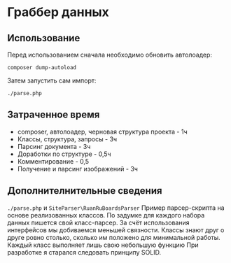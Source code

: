 Граббер данных
=========

## Использование
Перед использованием сначала необходимо обновить автолоадер:
```
composer dump-autoload
```
Затем запустить сам импорт:
```
./parse.php
```

## Затраченное время
- composer, автолоадер, черновая структура проекта - 1ч
- Классы, структура, запросы - 3ч
- Парсинг документа - 3ч
- Доработки по структуре - 0,5ч
- Комментирование - 0,5
- Получение и парсинг изображений - 3ч

## Дополнителнительные сведения
`./parse.php` и `SiteParser\RuanRuBoardsParser` Пример парсер-скрипта на основе реализованных классов.
По задумке для каждого набора данных пишется свой класс-парсер.
За счёт использования интерфейсов мы добиваемся меньшей связности. Классы знают друг о друге ровно столько, сколько им положено для минимальной работы. Каждый класс выполняет лишь свою небольшую функцию
При разработке я старался следовать принципу SOLID.